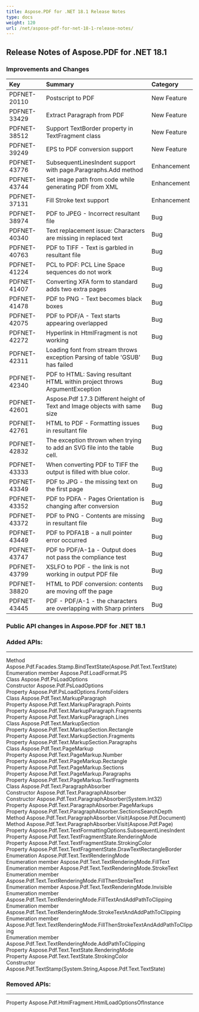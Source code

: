 ```yaml
---
title: Aspose.PDF for .NET 18.1 Release Notes
type: docs
weight: 120
url: /net/aspose-pdf-for-net-18-1-release-notes/
---
```


## **Release Notes of Aspose.PDF for .NET 18.1**
### **Improvements and Changes**

|**Key**|**Summary**|**Category**|
| :- | :- | :- |
|PDFNET-20110|Postscript to PDF|New Feature|
|PDFNET-33429|Extract Paragraph from PDF|New Feature|
|PDFNET-38512|Support TextBorder property in TextFragment class|New Feature|
|PDFNET-39249|EPS to PDF conversion support|New Feature|
|PDFNET-43776|SubsequentLinesIndent support with page.Paragraphs.Add method |Enhancement|
|PDFNET-43744|Set image path from code while generating PDF from XML|Enhancement|
|PDFNET-37131|Fill Stroke text support|Enhancement|
|PDFNET-38974|PDF to JPEG - Incorrect resultant file|Bug|
|PDFNET-40340|Text replacement issue: Characters are missing in replaced text|Bug|
|PDFNET-40763|PDF to TIFF - Text is garbled in resultant file|Bug|
|PDFNET-41224|PCL to PDF: PCL Line Space sequences do not work|Bug|
|PDFNET-41407|Converting XFA form to standard adds two extra pages|Bug|
|PDFNET-41478|PDF to PNG - Text becomes black boxes|Bug|
|PDFNET-42075|PDF to PDF/A - Text starts appearing overlapped|Bug|
|PDFNET-42272|Hyperlink in HtmlFragment is not working|Bug|
|PDFNET-42311|Loading font from stream throws exception Parsing of table 'GSUB' has failed|Bug|
|PDFNET-42340|PDF to HTML: Saving resultant HTML within project throws ArgumentException|Bug|
|PDFNET-42601|Aspose.Pdf 17.3 Different height of Text and Image objects with same size|Bug|
|PDFNET-42761|HTML to PDF - Formatting issues in resultant file|Bug|
|PDFNET-42832|The exception thrown when trying to add an SVG file into the table cell.|Bug|
|PDFNET-43333|When converting PDF to TIFF the output is filled with blue color.|Bug|
|PDFNET-43349|PDF to JPG - the missing text on the first page|Bug|
|PDFNET-43352|PDF to PDFA - Pages Orientation is changing after conversion|Bug|
|PDFNET-43372|PDF to PNG - Contents are missing in resultant file|Bug|
|PDFNET-43449|PDF to PDFA1B - a null pointer error occurred|Bug|
|PDFNET-43747|PDF to PDF/A-1a - Output does not pass the compliance test|Bug|
|PDFNET-43799|XSLFO to PDF - the link is not working in output PDF file|Bug|
|PDFNET-38820|HTML to PDF conversion: contents are moving off the page|Bug|
|PDFNET-43445|PDF - PDF/A-1 - the characters are overlapping with Sharp printers|Bug|
### **Public API changes in Aspose.PDF for .NET 18.1**
### **Added APIs:**
-----
Method Aspose.Pdf.Facades.Stamp.BindTextState(Aspose.Pdf.Text.TextState)   
Enumeration member Aspose.Pdf.LoadFormat.PS   
Class Aspose.Pdf.PsLoadOptions   
Constructor Aspose.Pdf.PsLoadOptions   
Property Aspose.Pdf.PsLoadOptions.FontsFolders   
Class Aspose.Pdf.Text.MarkupParagraph   
Property Aspose.Pdf.Text.MarkupParagraph.Points   
Property Aspose.Pdf.Text.MarkupParagraph.Fragments   
Property Aspose.Pdf.Text.MarkupParagraph.Lines   
Class Aspose.Pdf.Text.MarkupSection   
Property Aspose.Pdf.Text.MarkupSection.Rectangle   
Property Aspose.Pdf.Text.MarkupSection.Fragments   
Property Aspose.Pdf.Text.MarkupSection.Paragraphs   
Class Aspose.Pdf.Text.PageMarkup   
Property Aspose.Pdf.Text.PageMarkup.Number   
Property Aspose.Pdf.Text.PageMarkup.Rectangle   
Property Aspose.Pdf.Text.PageMarkup.Sections   
Property Aspose.Pdf.Text.PageMarkup.Paragraphs   
Property Aspose.Pdf.Text.PageMarkup.TextFragments   
Class Aspose.Pdf.Text.ParagraphAbsorber   
Constructor Aspose.Pdf.Text.ParagraphAbsorber   
Constructor Aspose.Pdf.Text.ParagraphAbsorber(System.Int32)   
Property Aspose.Pdf.Text.ParagraphAbsorber.PageMarkups   
Property Aspose.Pdf.Text.ParagraphAbsorber.SectionsSearchDepth   
Method Aspose.Pdf.Text.ParagraphAbsorber.Visit(Aspose.Pdf.Document)   
Method Aspose.Pdf.Text.ParagraphAbsorber.Visit(Aspose.Pdf.Page)   
Property Aspose.Pdf.Text.TextFormattingOptions.SubsequentLinesIndent   
Property Aspose.Pdf.Text.TextFragmentState.RenderingMode   
Property Aspose.Pdf.Text.TextFragmentState.StrokingColor   
Property Aspose.Pdf.Text.TextFragmentState.DrawTextRectangleBorder   
Enumeration Aspose.Pdf.Text.TextRenderingMode   
Enumeration member Aspose.Pdf.Text.TextRenderingMode.FillText   
Enumeration member Aspose.Pdf.Text.TextRenderingMode.StrokeText   
Enumeration member Aspose.Pdf.Text.TextRenderingMode.FillThenStrokeText   
Enumeration member Aspose.Pdf.Text.TextRenderingMode.Invisible   
Enumeration member Aspose.Pdf.Text.TextRenderingMode.FillTextAndAddPathToClipping
Enumeration member Aspose.Pdf.Text.TextRenderingMode.StrokeTextAndAddPathToClipping
Enumeration member Aspose.Pdf.Text.TextRenderingMode.FillThenStrokeTextAndAddPathToClipping   
Enumeration member Aspose.Pdf.Text.TextRenderingMode.AddPathToClipping   
Property Aspose.Pdf.Text.TextState.RenderingMode   
Property Aspose.Pdf.Text.TextState.StrokingColor   
Constructor Aspose.Pdf.TextStamp(System.String,Aspose.Pdf.Text.TextState)   
### **Removed APIs:**
-----
Property Aspose.Pdf.HtmlFragment.HtmlLoadOptionsOfInstance
